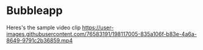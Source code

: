 # Bubbleapp

Heres's the sample video clip
https://user-images.githubusercontent.com/76583191/198117005-835a106f-b83e-4a6a-8649-9791c2b36859.mp4
